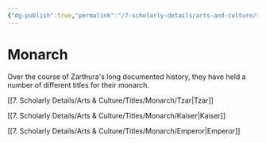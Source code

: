 ```yaml
---
{"dg-publish":true,"permalink":"/7-scholarly-details/arts-and-culture/titles/monarch/monarch/","noteIcon":""}
---
```


# Monarch

Over the course of Zarthura's long documented history, they have held a number of different titles for their monarch. 

[[7. Scholarly Details/Arts & Culture/Titles/Monarch/Tzar\|Tzar]]

[[7. Scholarly Details/Arts & Culture/Titles/Monarch/Kaiser\|Kaiser]]

[[7. Scholarly Details/Arts & Culture/Titles/Monarch/Emperor\|Emperor]]


